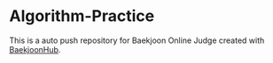 # Algorithm-Practice
This is a auto push repository for Baekjoon Online Judge created with [BaekjoonHub](https://github.com/BaekjoonHub/BaekjoonHub).  
